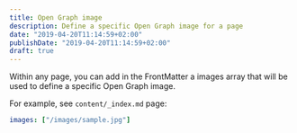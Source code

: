 ```yaml
---
title: Open Graph image
description: Define a specific Open Graph image for a page
date: "2019-04-20T11:14:59+02:00"
publishDate: "2019-04-20T11:14:59+02:00"
draft: true
---
```


Within any page, you can add in the FrontMatter a images array that will be used to define a specific Open Graph image.

For example, see `content/_index.md` page:
```YAML
images: ["/images/sample.jpg"]
```